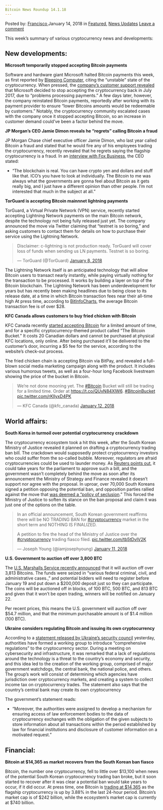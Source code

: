 ```yaml
---
Bitcoin News Roundup 14.1.18
---
```

<article class="post-listing post-24408 post type-post status-publish format-standard has-post-thumbnail hentry 
 tag-6239 tag-bitcoin tag-news tag-roundup">
<div class="post-inner">
<span>Posted by: <a href="https://www.deepdotweb.com/author/francisco/" title="">Francisco </a></span>
<span>January 14, 2018</span>
<span>in <a href="https://www.deepdotweb.com/category/deepdot-news/" rel="category tag">Featured</a>, <a href="https://www.deepdotweb.com/category/news-updates/" rel="category tag">News Updates</a></span>
<span><a href="https://www.deepdotweb.com/2018/01/14/bitcoin-news-roundup-14-1-18/#respond">Leave a comment</a></span>


<p>This week’s summary of various cryptocurrency news and developments:</p>
<h2>New developments:</h2>
<p><strong>Microsoft temporarily stopped accepting Bitcoin payments</strong></p>
<p>Software and hardware giant Microsoft halted Bitcoin payments this week, as first reported by <a href="https://www.bleepingcomputer.com/news/cryptocurrency/microsoft-halts-bitcoin-transactions-because-its-an-unstable-currency/">Bleeping Computer</a>, citing the “unstable” state of the cryptocurrency. When pressed, the <a href="https://www.ccn.com/microsoft-no-longer-accepts-bitcoin-customer-support-confirms/">company’s customer support revealed</a> that Microsoft decided to stop accepting the cryptocurrency back in July 2017, due to “problems processing payments.” A few days later, however, the company reinstated Bitcoin payments, reportedly after working with its payment provider to ensure “lower Bitcoins amounts would be redeemable by customers.” Notably, the cryptocurrency community escalated cases with the company once it stopped accepting Bitcoin, so an increase in customer demand could’ve been a factor behind the move.</p>
<p><strong>JP Morgan’s CEO Jamie Dimon reveals he “regrets” calling Bitcoin a fraud</strong></p>
<p>JP Morgan Chase chief executive officer Jamie Dimon, who last year called Bitcoin a fraud and stated that he would fire any of his employees trading the cryptocurrency, recently revealed that he regrets saying the flagship cryptocurrency is a fraud. In an <a href="http://www.foxbusiness.com/markets/2018/01/09/exclusive-jpmorgan-chase-chairman-ceo-jamie-dimon-regrets-saying-bitcoin-is-fraud-but-still-isnt-interested-in-it.html">interview with Fox Business</a>, the CEO stated:</p>
<ul>
<li>“The blockchain is real. You can have crypto yen and dollars and stuff like that. ICO&#8217;s you have to look at individually. The Bitcoin to me was always what the governments are gonna feel about Bitcoin as it gets really big, and I just have a different opinion than other people. I&#8217;m not interested that much in the subject at all.”</li>
</ul>
<p><strong>TorGuard is accepting Bitcoin mainnnet lightning payments</strong></p>
<p>TorGuard, a Virtual Private Network (VPN) service, recently started accepting Lightning Network payments on the main Bitcoin network, despite the technology not being fully released just yet. The company announced the move via Twitter claiming that “testnet is so boring,” and asking customers to contact them for details on how to purchase their service using the Lightning Network.</p>
<blockquote class="twitter-tweet" data-width="550" data-dnt="true">
<p lang="en" dir="ltr">Disclaimer: c-lightning is not production ready. TorGuard will cover loss of funds when sending us LN payments. Testnet is so boring.</p>
<p>&mdash; TorGuard (@TorGuard) <a href="https://twitter.com/TorGuard/status/950414221120081920?ref_src=twsrc%5Etfw">January 8, 2018</a></p></blockquote>
<p><script async src="https://platform.twitter.com/widgets.js" charset="utf-8"></script></p>
<p>The Lightning Network itself is an anticipated technology that will allow Bitcoin users to transact nearly instantly, while paying virtually nothing for the transaction to be processed. It works by building a layer on top of the Bitcoin blockchain. The Lightning Network has been underdevelopment for years but has recently been making headlines due to being close to its release date, at a time in which Bitcoin transaction fees near their all-time high At press time, according to <a href="https://bitinfocharts.com/comparison/bitcoin-transactionfees.html">BitInfoCharts</a>, the average Bitcoin transaction fee is of over $28.</p>
<p><strong>KFC Canada allows customers to buy fried chicken with Bitcoin</strong></p>
<p>KFC Canada recently <a href="https://www.coindesk.com/kfc-canada-is-accepting-bitcoin-for-fried-chicken/">started accepting Bitcoin</a> for a limited amount of time, and for a specific cryptocurrency-themed product called “The Bitcoin Bucket.” It costs 20 Canadian dollars and cannot be purchased at physical KFC locations, only online. After being purchased it’ll be delivered to the customer’s door, incurring a $5 fee for the service, according to the website’s check-out process.</p>
<p>The fried chicken chain is accepting Bitcoin via BitPay, and revealed a full-blown social media marketing campaign along with the product. It includes various humorous tweets, as well as a four-hour long Facebook livestream showing the price of the bucket in Bitcoin.</p>
<blockquote class="twitter-tweet" data-width="550" data-dnt="true">
<p lang="en" dir="ltr">We’re not done mooning yet. The <a href="https://twitter.com/hashtag/Bitcoin?src=hash&amp;ref_src=twsrc%5Etfw">#Bitcoin</a> Bucket will still be trading for a limited time. Order at <a href="https://t.co/QUvN84XlW6">https://t.co/QUvN84XlW6</a>. <a href="https://twitter.com/hashtag/BitcoinBucket?src=hash&amp;ref_src=twsrc%5Etfw">#BitcoinBucket</a> <a href="https://t.co/rKllyxD4PK">pic.twitter.com/rKllyxD4PK</a></p>
<p>&mdash; KFC Canada (@kfc_canada) <a href="https://twitter.com/kfc_canada/status/951605556749402112?ref_src=twsrc%5Etfw">January 12, 2018</a></p></blockquote>
<p><script async src="https://platform.twitter.com/widgets.js" charset="utf-8"></script></p>
<h2>World affairs:</h2>
<p><strong>South Korea in turmoil over potential cryptocurrency crackdown</strong></p>
<p>The cryptocurrency ecosystem took a hit this week, after the South Korean Ministry of Justice revealed it planned on drafting a cryptocurrency trading ban bill. The crackdown would supposedly protect cryptocurrency investors who could suffer from the so-called bubble. Moreover, regulators are afraid cryptocurrencies could be used to launder money. As <a href="https://www.reuters.com/article/us-southkorea-bitcoin/south-korea-plans-to-ban-cryptocurrency-trading-rattles-market-idUSKBN1F002B">Reuters points out,</a> it could take years for the parliament to approve such a bill, and the government wasn’t completely behind the move as soon after its announcement the Ministry of Strategy and Finance revealed it doesn’t support nor agree with the proposal. In uproar, over 70,000 South Koreans signed a petition opposing the potential ban, and opposition parties rallied against the move that <a href="https://www.ccn.com/koreas-opposition-party-rallies-proposed-cryptocurrency-trading-ban/">was deemed a “policy of seclusion</a>.” This forced the Ministry of Justice to soften its stance on the ban proposal and claim it was just one of the options on the table.</p>
<blockquote class="twitter-tweet" data-width="550" data-dnt="true">
<p lang="en" dir="ltr">In an official announcement, South Korean government reaffirms there will be NO TRADING BAN for <a href="https://twitter.com/hashtag/cryptocurrency?src=hash&amp;ref_src=twsrc%5Etfw">#cryptocurrency</a> market in the short term and NOTHING IS FINALIZED. </p>
<p>A petition to fire the head of the Ministry of Justice over the <a href="https://twitter.com/hashtag/cryptocurrency?src=hash&amp;ref_src=twsrc%5Etfw">#cryptocurrency</a> trading fiasco filed. <a href="https://t.co/tb5tDvIV2K">pic.twitter.com/tb5tDvIV2K</a></p>
<p>&mdash; Joseph Young (@iamjosephyoung) <a href="https://twitter.com/iamjosephyoung/status/951428854085689344?ref_src=twsrc%5Etfw">January 11, 2018</a></p></blockquote>
<p><script async src="https://platform.twitter.com/widgets.js" charset="utf-8"></script></p>
<p><strong>U.S. Government to auction off over 3,800 BTC</strong></p>
<p>The <a href="http://markets.businessinsider.com/currencies/news/us-government-to-auction-off-54-million-of-bitcoins-2018-1-1012932525">U.S. Marshalls Service recently announced</a> that it will auction off over 3,813 Bitcoins. The funds were seized in “various federal criminal, civil, and administrative cases.,” and potential bidders will need to register before January 19 and put down a $200,000 deposit just so they can participate. The coins will be auctioned off in blocks, of 100 BTC, 500 BTC, and 813 BTC and given that it won’t be open trading, winners will be notified on January 22.</p>
<p>Per recent prices, this means the U.S. government will auction off over $54.7 million, and that the minimum purchasable amount is of $1.4 million (100 BTC).</p>
<p><strong>Ukraine considers regulating Bitcoin and issuing its own cryptocurrency</strong></p>
<p>According to a <a href="http://www.rnbo.gov.ua/en/news/2965.html">statement released by Ukraine’s security council</a> yesterday, authorities have formed a working group to introduce “comprehensive regulations” to the cryptocurrency sector. During a meeting on cybersecurity and infrastructure, it was remarked that a lack of regulations around the technology is a threat to the country’s economy and security, and this idea led to the creation of the working group, comprised of major government watchdogs, the central bank, the national police, and others. The group’s work will consist of determining which agencies have jurisdiction over cryptocurrency markets, and creating a system to collect income tax on cryptocurrency trades. The statement also says that the country’s central bank may create its own cryptocurrency</p>
<p>The government’s statement reads:</p>
<ul>
<li>“Moreover, the authorities were assigned to develop a mechanism for ensuring access of law enforcement bodies to the data of cryptocurrency exchanges with the obligation of the given subjects to store information about all transactions within the period established by law for financial institutions and disclosure of customer information on a motivated request.&#8221;</li>
</ul>
<h2>Financial:</h2>
<p><strong>Bitcoin at $14,365 as market recovers from the South Korean ban fiasco</strong></p>
<p>Bitcoin, the number one cryptocurrency, fell to little over $13,100 when news of the potential South Korean cryptocurrency trading ban broke, but it soon started to recover after it was clear a potential ban would take years to occur, if it did occur. At press time, one Bitcoin is <a href="https://coinmarketcap.com/currencies/bitcoin/">trading at $14,365</a> as the flagship cryptocurrency is up by 3.88% in the last 24-hour period. Bitcoin’s market cap is of $242 billion, while the ecosystem’s market cap is currently at $740 billion.</p>
</div>
<span style="display:none"><a href="https://www.deepdotweb.com/tag/13118/" rel="tag">13118</a> <a href="https://www.deepdotweb.com/tag/bitcoin/" rel="tag">bitcoin</a> <a href="https://www.deepdotweb.com/tag/news/" rel="tag">news</a> <a href="https://www.deepdotweb.com/tag/roundup/" rel="tag">roundup</a></span> <span style="display:none" class="updated">2018-01-14</span>
<div style="display:none" class="vcard author" itemprop="author" itemscope itemtype="http://schema.org/Person"><strong class="fn" itemprop="name"><a href="https://www.deepdotweb.com/author/francisco/" title="Posts by Francisco" rel="author">Francisco</a></strong></div>
</div>
</article>

